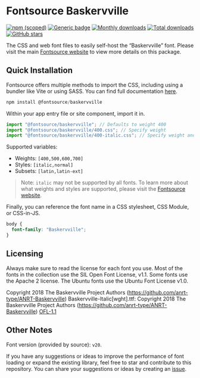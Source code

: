 # Fontsource Baskervville

[![npm (scoped)](https://img.shields.io/npm/v/@fontsource/baskervville?color=brightgreen)](https://www.npmjs.com/package/@fontsource/baskervville) [![Generic badge](https://img.shields.io/badge/fontsource-passing-brightgreen)](https://github.com/fontsource/fontsource) [![Monthly downloads](https://badgen.net/npm/dm/@fontsource/baskervville)](https://github.com/fontsource/fontsource) [![Total downloads](https://badgen.net/npm/dt/@fontsource/baskervville)](https://github.com/fontsource/fontsource) [![GitHub stars](https://img.shields.io/github/stars/fontsource/fontsource.svg?style=social&label=Star)](https://github.com/fontsource/fontsource/stargazers)

The CSS and web font files to easily self-host the “Baskervville” font. Please visit the main [Fontsource website](https://fontsource.org/fonts/baskervville) to view more details on this package.

## Quick Installation

Fontsource offers multiple methods to import the CSS, including using a bundler like Vite or using SASS. You can find full documentation [here](https://fontsource.org/docs/getting-started/introduction).

```javascript
npm install @fontsource/baskervville
```

Within your app entry file or site component, import it in.

```javascript
import "@fontsource/baskervville"; // Defaults to weight 400
import "@fontsource/baskervville/400.css"; // Specify weight
import "@fontsource/baskervville/400-italic.css"; // Specify weight and style
```

Supported variables:
- Weights: `[400,500,600,700]`
- Styles: `[italic,normal]`
- Subsets: `[latin,latin-ext]`

> Note: `italic` may not be supported by all fonts. To learn more about what weights and styles are supported, please visit the [Fontsource website](https://fontsource.org/fonts/baskervville).

Finally, you can reference the font name in a CSS stylesheet, CSS Module, or CSS-in-JS.

```css
body {
  font-family: "Baskervville";
}
```

## Licensing
Always make sure to read the license for each font you use. Most of the fonts in the collection use the SIL Open Font License, v1.1. Some fonts use the Apache 2 license. The Ubuntu fonts use the Ubuntu Font License v1.0.

Copyright 2018 The Baskervville Project Authors (https://github.com/anrt-type/ANRT-Baskervville) Baskervville-Italic[wght].ttf: Copyright 2018 The Baskervville Project Authors (https://github.com/anrt-type/ANRT-Baskervville)
[OFL-1.1](https://openfontlicense.org)

## Other Notes
Font version (provided by source): `v20`.

If you have any suggestions or ideas to improve the performance of font loading or expand the existing library, feel free to star and contribute to this repository. You can share your suggestions or ideas by creating an [issue](https://github.com/fontsource/fontsource/issues).